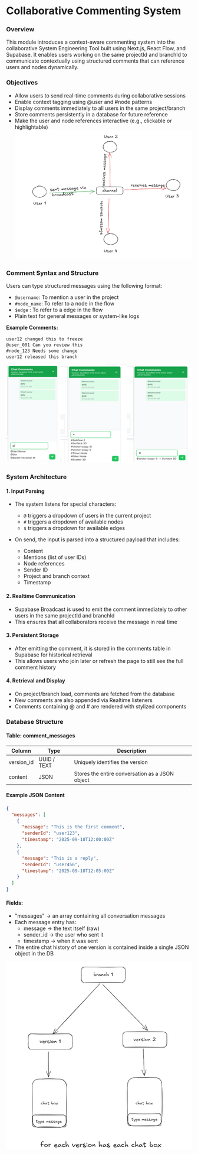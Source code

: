 # Collaborative Commenting System

### Overview
This module introduces a context-aware commenting system into the collaborative System Engineering Tool built using Next.js, React Flow, and Supabase. It enables users working on the same projectId and branchId to communicate contextually using structured comments that can reference users and nodes dynamically.

### Objectives
- Allow users to send real-time comments during collaborative sessions
- Enable context tagging using @user and #node patterns
- Display comments immediately to all users in the same project/branch
- Store comments persistently in a database for future reference
- Make the user and node references interactive (e.g., clickable or highlightable)
![Message broadcasting demonstration](message_broadcasting.png)


### Comment Syntax and Structure
Users can type structured messages using the following format:
- `@username`: To mention a user in the project
- `#node_name`: To refer to a node in the flow
- `$edge` : To refer to a edge in the flow
- Plain text for general messages or system-like logs

**Example Comments:**
```
user12 changed this to freeze
@user_001 Can you review this
#node_123 Needs some change
user12 released this branch
```
![Mentioning demonstration](mentioning.png)

### System Architecture

####  1. Input Parsing
- The system listens for special characters:
  - `@` triggers a dropdown of users in the current project
  - `#` triggers a dropdown of available nodes
  - `$` triggers a dropdown for available edges

- On send, the input is parsed into a structured payload that includes:
  - Content
  - Mentions (list of user IDs)
  - Node references
  - Sender ID
  - Project and branch context
  - Timestamp

####  2. Realtime Communication
- Supabase Broadcast is used to emit the comment immediately to other users in the same projectId and branchId
- This ensures that all collaborators receive the message in real time

####  3. Persistent Storage
- After emitting the comment, it is stored in the comments table in Supabase for historical retrieval
- This allows users who join later or refresh the page to still see the full comment history

####  4. Retrieval and Display
- On project/branch load, comments are fetched from the database
- New comments are also appended via Realtime listeners
- Comments containing @ and # are rendered with stylized components

### Database Structure

#### Table: comment_messages

| Column      | Type        | Description                               |
|-------------|-------------|-------------------------------------------|
| version_id  | UUID / TEXT | Uniquely identifies the version           |
| content     | JSON        | Stores the entire conversation as a JSON object |

#### Example JSON Content
```json
{
  "messages": [
    {
      "message": "This is the first comment",
      "senderId": "user123",
      "timestamp": "2025-09-18T12:00:00Z"
    },
    {
      "message": "This is a reply",
      "senderId": "user456",
      "timestamp": "2025-09-18T12:05:00Z"
    }
  ]
}
```

#### Fields:
- "messages" → an array containing all conversation messages
- Each message entry has:
  - message → the text itself (raw)
  - sender_id → the user who sent it
  - timestamp → when it was sent
- The entire chat history of one version is contained inside a single JSON object in the DB

![version chat demonstration](version_chat.png)
